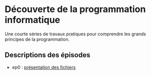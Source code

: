 # Découverte de la programmation informatique
Une courte séries de travaux pratiques pour comprendre les grands principes de la programmation.
## Descriptions des épisodes
- ep0 : [présentation des fichiers](ep0)
